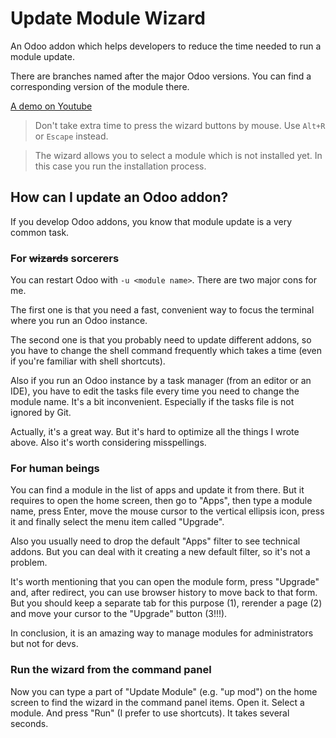 # Update Module Wizard

An Odoo addon which helps developers to reduce the time needed to run a module update.

There are branches named after the major Odoo versions.
You can find a corresponding version of the module there.

[A demo on Youtube](https://youtu.be/qTxWRm-1Hxg)

> Don't take extra time to press the wizard buttons by mouse. Use `Alt+R` or `Escape` instead.

> The wizard allows you to select a module which is not installed yet. In this case you run the installation process.

## How can I update an Odoo addon?

If you develop Odoo addons, you know that module update is a very common task.

### For ~~wizards~~ sorcerers

You can restart Odoo with `-u <module name>`. There are two major cons for me.

The first one is that you need a fast, convenient way to focus the terminal where you run an Odoo instance.

The second one is that you probably need to update different addons, so you have to change the shell command frequently which takes a time (even if you're familiar with shell shortcuts).

Also if you run an Odoo instance by a task manager (from an editor or an IDE), you have to edit the tasks file every time you need to change the module name. It's a bit inconvenient. Especially if the tasks file is not ignored by Git.

Actually, it's a great way. But it's hard to optimize all the things I wrote above. Also it's worth considering misspellings.

### For human beings

You can find a module in the list of apps and update it from there. But it requires to open the home screen, then go to "Apps", then type a module name, press Enter, move the mouse cursor to the vertical ellipsis icon, press it and finally select the menu item called "Upgrade".

Also you usually need to drop the default "Apps" filter to see technical addons. But you can deal with it creating a new default filter, so it's not a problem.

It's worth mentioning that you can open the module form, press "Upgrade" and, after redirect, you can use browser history to move back to that form. But you should keep a separate tab for this purpose (1), rerender a page (2) and move your cursor to the "Upgrade" button (3!!!).

In conclusion, it is an amazing way to manage modules for administrators but not for devs.

### Run the wizard from the command panel

Now you can type a part of "Update Module" (e.g. "up mod") on the home screen to find the wizard in the command panel items. Open it. Select a module. And press "Run" (I prefer to use shortcuts). It takes several seconds.
